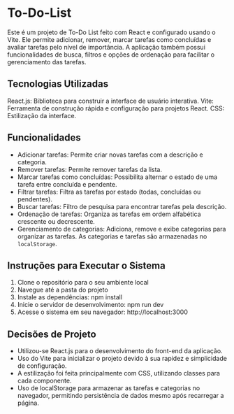 # To-Do-List

Este é um projeto de To-Do List feito com React e configurado usando o Vite. Ele permite adicionar, remover, marcar tarefas como concluídas e avaliar tarefas pelo nível de importância. A aplicação também possui funcionalidades de busca, filtros e opções de ordenação para facilitar o gerenciamento das tarefas.

## Tecnologias Utilizadas
React.js: Biblioteca para construir a interface de usuário interativa.
Vite: Ferramenta de construção rápida e configuração para projetos React.
CSS: Estilização da interface.

## Funcionalidades
- Adicionar tarefas: Permite criar novas tarefas com a descrição e categoria.
- Remover tarefas: Permite remover tarefas da lista.
- Marcar tarefas como concluídas: Possibilita alternar o estado de uma tarefa entre concluída e pendente.
- Filtrar tarefas: Filtra as tarefas por estado (todas, concluídas ou pendentes).
- Buscar tarefas: Filtro de pesquisa para encontrar tarefas pela descrição.
- Ordenação de tarefas: Organiza as tarefas em ordem alfabética crescente ou decrescente.
- Gerenciamento de categorias: Adiciona, remove e exibe categorias para organizar as tarefas. As categorias e tarefas são armazenadas no `localStorage`.


## Instruções para Executar o Sistema
1. Clone o repositório para o seu ambiente local
2. Navegue até a pasta do projeto
3. Instale as dependências: npm install
4. Inicie o servidor de desenvolvimento: npm run dev
5. Acesse o sistema em seu navegador: http://localhost:3000

## Decisões de Projeto
- Utilizou-se React.js para o desenvolvimento do front-end da aplicação.
- Uso do Vite para inicializar o projeto devido à sua rapidez e simplicidade de configuração.
- A estilização foi feita principalmente com CSS, utilizando classes para cada componente.
- Uso de localStorage para armazenar as tarefas e categorias no navegador, permitindo persistência de dados mesmo após recarregar a página.





